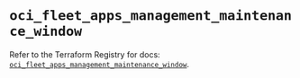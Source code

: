 # `oci_fleet_apps_management_maintenance_window`

Refer to the Terraform Registry for docs: [`oci_fleet_apps_management_maintenance_window`](https://registry.terraform.io/providers/oracle/oci/7.19.0/docs/resources/fleet_apps_management_maintenance_window).
